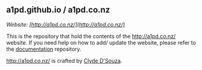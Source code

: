 ## a1pd.github.io / a1pd.co.nz
  
*Website: [http://a1pd.co.nz/](http://a1pd.co.nz/)*    
  
This is the repository that hold the contents of the http://a1pd.co.nz/ website. If you need help on how to add/ update the website,
please refer to the [documentation](https://github.com/a1pd/documentation) repository.  

http://a1pd.co.nz/ is crafted by [Clyde D'Souza](http://clydedsouza.net).  

